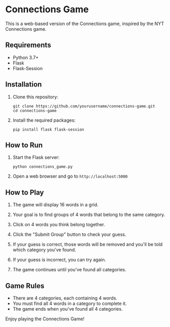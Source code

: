 # Connections Game

This is a web-based version of the Connections game, inspired by the NYT Connections game.

## Requirements

- Python 3.7+
- Flask
- Flask-Session

## Installation

1. Clone this repository:
   ```
   git clone https://github.com/yourusername/connections-game.git
   cd connections-game
   ```

2. Install the required packages:
   ```
   pip install flask flask-session
   ```

## How to Run

1. Start the Flask server:
   ```
   python connections_game.py
   ```

2. Open a web browser and go to `http://localhost:5000`

## How to Play

1. The game will display 16 words in a grid.

2. Your goal is to find groups of 4 words that belong to the same category.

3. Click on 4 words you think belong together.

4. Click the "Submit Group" button to check your guess.

5. If your guess is correct, those words will be removed and you'll be told which category you've found.

6. If your guess is incorrect, you can try again.

7. The game continues until you've found all categories.

## Game Rules

- There are 4 categories, each containing 4 words.
- You must find all 4 words in a category to complete it.
- The game ends when you've found all 4 categories.

Enjoy playing the Connections Game!
